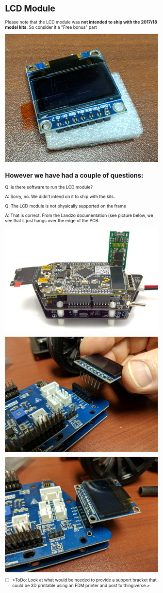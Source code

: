 # LCD Module

Please note that the LCD module was **not intended to ship with the 2017/18 model kits**. So consider it a "Free bonus" part

![](../../../.gitbook/assets/IMG_20171221_134547.png)

## However we have had a couple of questions:

Q: is there software to run the LCD module?

A: Sorry, no. We didn't intend on it to ship with the kits.

Q: The LCD module is not physically supported on the frame

A: That is correct. From the Landzo documentation \(see picture below, we see that it just hangs over the edge of the PCB.

![](../../../.gitbook/assets/Untitled.png)

![](../../../.gitbook/assets/IMG_20171221_140647.jpg)

![](../../../.gitbook/assets/IMG_20171221_140602.jpg)

* [ ] &lt;ToDo: Look at what would be needed to provide a support bracket that could be 3D printable using an FDM printer and post to thingiverse.&gt; 

